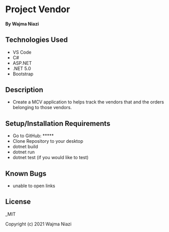 # Project Vendor 

#### By Wajma Niazi

#### 

## Technologies Used

* VS Code
* C# 
*  ASP.NET
* .NET 5.0
* Bootstrap


## Description
* Create a MCV application to helps track the vendors that and the orders belonging to those vendors.  
## Setup/Installation Requirements
 
* Go to GitHub: *****
* Clone Repository to your desktop
* dotnet build 
* dotnet run
* dotnet test (if you would like to test)

## Known Bugs
* unable to open links  

## License

_MIT

Copyright (c) 2021 Wajma Niazi